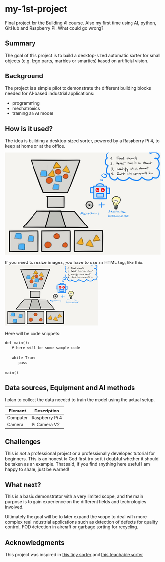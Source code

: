 # my-1st-project

Final project for the Building AI course. Also my first time using AI, python, GitHub and Raspberry Pi. What could go wrong? 

## Summary

The goal of this project is to build a desktop-sized automatic sorter for small objects (e.g. lego parts, marbles or smarties) based on artificial vision. 

## Background

The project is a simple pilot to demonstrate the different building blocks needed for AI-based industrial applications:
* programming
* mechatronics 
* training an AI model

## How is it used?

The idea is building a desktop-sized sorter, powered by a Raspberry Pi 4, to keep at home or at the office.

![A first sketch of the concept](https://github.com/mhered/my-1st-project/blob/mhered-patch-1/first%20draft.jpg)

If you need to resize images, you have to use an HTML tag, like this:
<img src="https://github.com/mhered/my-1st-project/blob/mhered-patch-1/first%20draft.jpg" width="300">


Here will be code snippets:
```
def main():
   # here will be some sample code
   
   while True:
      pass

main()
```

## Data sources, Equipment and AI methods

I plan to collect the data needed to train the model using the actual setup.

| Element   | Description |
| ----------- | ----------- |
| Computer      | Raspberry Pi 4       |
| Camera   |   Pi Camera V2      |

## Challenges

This is _not_ a professional project or a professionally developed tutorial for beginners. This is an honest to God first try so it i doubful whether it should be taken as an example. That said, if you find anything here useful I am happy to share, just be warned!

## What next?

This is a basic demonstrator with a very limited scope, and the main purpose is to gain experience on the different fields and technologies involved. 

Ultimately the goal will be to later expand the scope to deal with more complex real industrial applications such as detection of defects for quality control, FOD detection in aircraft or garbage sorting for recycling. 

## Acknowledgments

This project was inspired in [this tiny sorter](https://experiments.withgoogle.com/tiny-sorter/view) and [this teachable sorter](https://coral.ai/projects/teachable-sorter/#project-intro)
